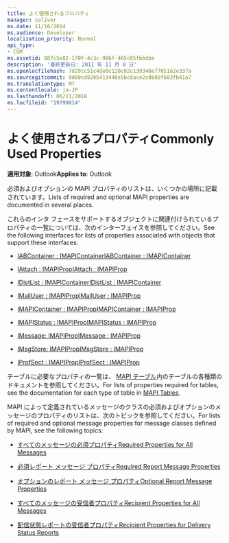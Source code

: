 ```yaml
---
title: よく使用されるプロパティ
manager: soliver
ms.date: 11/16/2014
ms.audience: Developer
localization_priority: Normal
api_type:
- COM
ms.assetid: 887c5e82-170f-4c3c-986f-465c05fbbdbe
description: '最終更新日: 2011 年 11 月 8 日'
ms.openlocfilehash: 7d29cc51c4de0c120c02c139348e7705162e337a
ms.sourcegitcommit: 9d60cd82b5413446e5bc8ace2cd689f683fb41a7
ms.translationtype: MT
ms.contentlocale: ja-JP
ms.lasthandoff: 06/11/2018
ms.locfileid: "19799814"
---
```

# <a name="commonly-used-properties"></a><span data-ttu-id="2776b-103">よく使用されるプロパティ</span><span class="sxs-lookup"><span data-stu-id="2776b-103">Commonly Used Properties</span></span>

 
  
<span data-ttu-id="2776b-104">**適用対象**: Outlook</span><span class="sxs-lookup"><span data-stu-id="2776b-104">**Applies to**: Outlook</span></span> 
  
<span data-ttu-id="2776b-105">必須およびオプションの MAPI プロパティのリストは、いくつかの場所に記載されています。</span><span class="sxs-lookup"><span data-stu-id="2776b-105">Lists of required and optional MAPI properties are documented in several places.</span></span>
  
<span data-ttu-id="2776b-106">これらのインタ フェースをサポートするオブジェクトに関連付けられているプロパティの一覧については、次のインターフェイスを参照してください。</span><span class="sxs-lookup"><span data-stu-id="2776b-106">See the following interfaces for lists of properties associated with objects that support these interfaces:</span></span>
  
- [<span data-ttu-id="2776b-107">IABContainer : IMAPIContainer</span><span class="sxs-lookup"><span data-stu-id="2776b-107">IABContainer : IMAPIContainer</span></span>](iabcontainerimapicontainer.md)
    
- [<span data-ttu-id="2776b-108">IAttach : IMAPIProp</span><span class="sxs-lookup"><span data-stu-id="2776b-108">IAttach : IMAPIProp</span></span>](iattachimapiprop.md)
    
- [<span data-ttu-id="2776b-109">IDistList : IMAPIContainer</span><span class="sxs-lookup"><span data-stu-id="2776b-109">IDistList : IMAPIContainer</span></span>](idistlistimapicontainer.md)
    
- [<span data-ttu-id="2776b-110">IMailUser : IMAPIProp</span><span class="sxs-lookup"><span data-stu-id="2776b-110">IMailUser : IMAPIProp</span></span>](imailuserimapiprop.md)
    
- [<span data-ttu-id="2776b-111">IMAPIContainer : IMAPIProp</span><span class="sxs-lookup"><span data-stu-id="2776b-111">IMAPIContainer : IMAPIProp</span></span>](imapicontainerimapiprop.md)
    
- [<span data-ttu-id="2776b-112">IMAPIStatus : IMAPIProp</span><span class="sxs-lookup"><span data-stu-id="2776b-112">IMAPIStatus : IMAPIProp</span></span>](imapistatusimapiprop.md)
    
- [<span data-ttu-id="2776b-113">IMessage: IMAPIProp</span><span class="sxs-lookup"><span data-stu-id="2776b-113">IMessage : IMAPIProp</span></span>](imessageimapiprop.md)
    
- [<span data-ttu-id="2776b-114">IMsgStore: IMAPIProp</span><span class="sxs-lookup"><span data-stu-id="2776b-114">IMsgStore : IMAPIProp</span></span>](imsgstoreimapiprop.md)
    
- [<span data-ttu-id="2776b-115">IProfSect : IMAPIProp</span><span class="sxs-lookup"><span data-stu-id="2776b-115">IProfSect : IMAPIProp</span></span>](iprofsectimapiprop.md)
    
<span data-ttu-id="2776b-116">テーブルに必要なプロパティの一覧は、 [MAPI テーブル](mapi-tables.md)内のテーブルの各種類のドキュメントを参照してください。</span><span class="sxs-lookup"><span data-stu-id="2776b-116">For lists of properties required for tables, see the documentation for each type of table in [MAPI Tables](mapi-tables.md).</span></span>
  
<span data-ttu-id="2776b-117">MAPI によって定義されているメッセージのクラスの必須およびオプションのメッセージのプロパティのリストは、次のトピックを参照してください。</span><span class="sxs-lookup"><span data-stu-id="2776b-117">For lists of required and optional message properties for message classes defined by MAPI, see the following topics:</span></span> 
  
- [<span data-ttu-id="2776b-118">すべてのメッセージの必須プロパティ</span><span class="sxs-lookup"><span data-stu-id="2776b-118">Required Properties for All Messages</span></span>](required-properties-for-all-messages.md)
    
- [<span data-ttu-id="2776b-119">必須レポート メッセージ プロパティ</span><span class="sxs-lookup"><span data-stu-id="2776b-119">Required Report Message Properties</span></span>](required-report-message-properties.md)
    
- [<span data-ttu-id="2776b-120">オプションのレポート メッセージ プロパティ</span><span class="sxs-lookup"><span data-stu-id="2776b-120">Optional Report Message Properties</span></span>](optional-report-message-properties.md)
    
- [<span data-ttu-id="2776b-121">すべてのメッセージの受信者プロパティ</span><span class="sxs-lookup"><span data-stu-id="2776b-121">Recipient Properties for All Messages</span></span>](recipient-properties-for-all-messages.md)
    
- [<span data-ttu-id="2776b-122">配信状態レポートの受信者プロパティ</span><span class="sxs-lookup"><span data-stu-id="2776b-122">Recipient Properties for Delivery Status Reports</span></span>](recipient-properties-for-delivery-status-reports.md)
    

